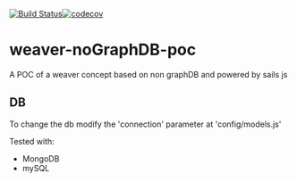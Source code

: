 [![Build Status](https://secure.travis-ci.org/carvilsi/weaver-noGraphDB-poc.png?branch=master)](http://travis-ci.org/carvilsi/weaver-noGraphDB-poc)[![codecov](https://codecov.io/gh/carvilsi/weaver-noGraphDB-poc/branch/master/graph/badge.svg)](https://codecov.io/gh/carvilsi/weaver-noGraphDB-poc)

# weaver-noGraphDB-poc
A POC of a weaver concept based on non graphDB and powered by sails js

## DB
To change the db modify the 'connection' parameter at 'config/models.js'

Tested with:

* MongoDB
* mySQL
